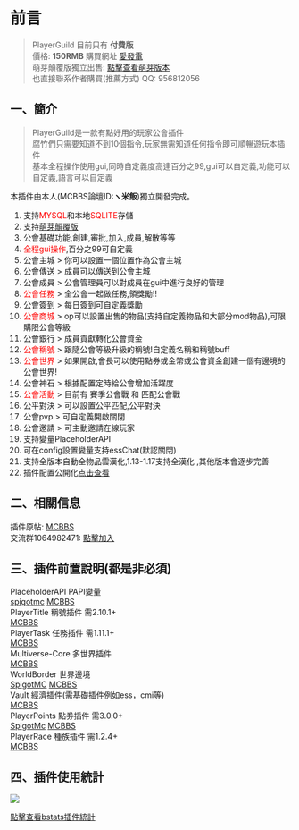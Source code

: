 # 前言
> PlayerGuild 目前只有 **付費版**  
> 價格: **150RMB**  購買網址 [愛發電](https://afdian.net/item?plan_id=0d1d56ae6b8111ecbbac52540025c377)   
> 萌芽顛覆版獨立出售: [點擊查看萌芽版本](PlayerGuild/zh_TW/GermEngine)  
> 也直接聯系作者購買(推薦方式) QQ: 956812056

## 一、簡介

> PlayerGuild是一款有點好用的玩家公會插件  
腐竹們只需要知道不到10個指令,玩家無需知道任何指令即可順暢遊玩本插件  
基本全程操作使用gui,同時自定義度高達百分之99,gui可以自定義,功能可以自定義,語言可以自定義

本插件由本人(MCBBS論壇ID:**ヽ米飯**)獨立開發完成。

1. 支持<font color=red>MYSQL</font>和本地<font color=red>SQLITE</font>存儲
2. 支持[萌芽顛覆版](https://www.mcbbs.net/thread-1063561-1-1.html)
3. 公會基礎功能,創建,審批,加入,成員,解散等等
4. <font color=red>全程gui操作</font>,百分之99可自定義
5. 公會主城 > 你可以設置一個位置作為公會主城
6. 公會傳送 > 成員可以傳送到公會主城
7. 公會成員 > 公會管理員可以對成員在gui中進行良好的管理
8. <font color=red>公會任務</font> > 全公會一起做任務,領獎勵!!
9. 公會簽到 > 每日簽到可自定義獎勵
10. <font color=red>公會商城</font> > op可以設置出售的物品(支持自定義物品和大部分mod物品),可限購限公會等級
11. 公會銀行 > 成員貢獻轉化公會資金
12. <font color=red>公會稱號</font> > 跟隨公會等級升級的稱號!自定義名稱和稱號buff
13. <font color=red>公會世界</font> > 如果開啟,會長可以使用點券或金幣或公會資金創建一個有邊境的公會世界!
14. 公會神石 > 根據配置定時給公會增加活躍度
15. <font color=red>公會活動</font> > 目前有 賽季公會戰 和 匹配公會戰
16. 公平對決 > 可以設置公平匹配,公平對決
17. 公會pvp > 可自定義開啟關閉
18. 公會邀請 > 可主動邀請在線玩家
19. 支持變量PlaceholderAPI
20. 可在config設置變量支持essChat(默認關閉)
21. 支持全版本自動全物品雲漢化,1.13-1.17支持全漢化 ,其他版本會逐步完善
22. 插件配置公開化[点击查看](https://github.com/handy-git/PlayerGuild)

## 二、相關信息
插件原帖: [MCBBS](https://www.mcbbs.net/thread-1297813-1-1.html)  
交流群1064982471: [點擊加入](https://jq.qq.com/?_wv=1027&k=5sxTf8u)

## 三、插件前置說明(都是非必須)
PlaceholderAPI PAPI變量  
[spigotmc](https://www.spigotmc.org/resources/placeholderapi.6245/)
[MCBBS](https://www.mcbbs.net/thread-1216863-1-1.html)  
PlayerTitle 稱號插件  需2.10.1+  
[MCBBS](https://www.mcbbs.net/thread-1004671-1-1.html)  
PlayerTask 任務插件  需1.11.1+  
[MCBBS](https://www.mcbbs.net/thread-1084534-1-1.html)  
Multiverse-Core 多世界插件    
[MCBBS](https://www.mcbbs.net/thread-1016455-1-1.html)  
WorldBorder 世界邊境  
[SpigotMC](https://www.spigotmc.org/resources/worldborder.60905/)
[MCBBS](https://www.mcbbs.net/thread-608265-1-1.html)  
Vault 經濟插件(需基礎插件例如ess，cmi等)  
[MCBBS](https://www.mcbbs.net/thread-1229697-1-1.html)    
PlayerPoints 點券插件 需3.0.0+    
[SpigotMc](https://www.spigotmc.org/resources/playerpoints.80745/)
[MCBBS](https://www.mcbbs.net/thread-1296992-1-1.html)  
PlayerRace 種族插件  需1.2.4+    
[MCBBS](https://www.mcbbs.net/thread-1149860-1-1.html)


## 四、插件使用統計

![](https://bstats.org/signatures/bukkit/PlayerGuild.svg)

[點擊查看bstats插件統計](https://bstats.org/plugin/bukkit/PlayerGuild/12551)